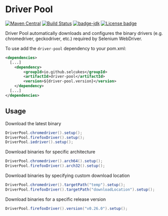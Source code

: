 # Driver Pool
[![Maven Central](https://img.shields.io/maven-central/v/io.github.selcukes/driver-pool.svg?label=Maven%20Central)](https://search.maven.org/search?q=g:%22io.github.selcukes%22%20AND%20a:%22driver-pool%22)
[![Build Status](https://travis-ci.org/selcukes/driver-pool.svg?branch=master)](https://travis-ci.org/selcukes/driver-pool)
[![badge-jdk](https://img.shields.io/badge/jdk-8-green.svg)](http://www.oracle.com/technetwork/java/javase/downloads/index.html)
[![License badge](https://img.shields.io/badge/license-Apache2-green.svg)](http://www.apache.org/licenses/LICENSE-2.0)

Driver Pool automatically downloads and configures the binary drivers (e.g. chromedriver, geckodriver, etc.) required by Selenium WebDriver.

To use add the `driver-pool` dependency to your pom.xml:

```xml
<dependencies>
  [...]
    <dependency>
        <groupId>io.github.selcukes</groupId>
        <artifactId>driver-pool</artifactId>
        <version>${driver-pool.version}</version>
    </dependency>
  [...]
</dependencies>

```

## Usage
Download the latest binary
```java
DriverPool.chromedriver().setup();
DriverPool.firefoxDriver().setup();
DriverPool.iedriver().setup();
```
Download binaries for specific architecture

```java
DriverPool.chromedriver().arch64().setup();
DriverPool.firefoxDriver().arch32().setup();
```

Download binaries by specifying custom download location

```java
DriverPool.chromedriver().targetPath("temp").setup();
DriverPool.firefoxDriver().targetPath("downloadLocation").setup();
```

Download binaries for a specific release version
```java
DriverPool.firefoxDriver().version("v0.26.0").setup();
```
